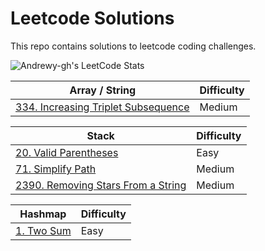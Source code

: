# Leetcode Solutions

This repo contains solutions to leetcode coding challenges.

![Andrewy-gh's LeetCode Stats](https://leetcode-stats.vercel.app/api?username=Andyrewy-gh&theme=Dark)

| Array / String                                              | Difficulty |
| -------------------------------------------------- | ---------- |
| [334. Increasing Triplet Subsequence](Medium/increasing-triplet-subsequence.ts) | Medium       |

| Stack                                              | Difficulty |
| -------------------------------------------------- | ---------- |
| [20. Valid Parentheses](Easy/valid-parentheses.js) | Easy       |
| [71. Simplify Path](Medium/simplify-path.ts)       | Medium     |
| [2390. Removing Stars From a String](Medium/removing-stars-from-strings.ts)       | Medium     |

| Hashmap                       | Difficulty |
| ----------------------------- | ---------- |
| [1. Two Sum](Easy/two-sum.js) | Easy       |
